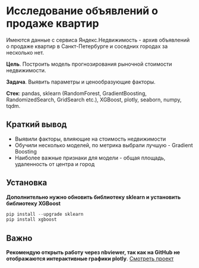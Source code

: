 # Исследование объявлений о продаже квартир

Имеются данные с сервиса Яндекс.Недвижимость - архив объявлений о продаже квартир в Санкт-Петербурге и соседних городах за несколько нет. 

**Цель**. Построить модель прогнозирования рыночной стоимости недвижимости.

**Задача**. Выявить параметры и ценообразующие факторы.

**Стек**: pandas, sklearn (RandomForest, GradientBoosting, RandomizedSearch, GridSearch etc.), XGBoost, plotly, seaborn, numpy, tqdm.

## Краткий вывод
* Выявили факторы, влияющие на стоимость недвижимости
* Обучили несколько моделей, по метрика выбрали лучшую - Gradient Boosting
* Наиболее важные признаки для модели - общая площадь, удаленность от центра и город

## Установка
**Дополнительно нужно обновить библиотеку sklearn и установить библиотеку XGBoost**

```python
pip install --upgrade sklearn
pip install xgboost
```
## Важно
**Рекомендую открыть работу через nbviewer, так как на GitHub не отображаются интерактивные графики plotly**.
[Смотреть проект](https://nbviewer.jupyter.org/github/arsBadoyan/practicumProjects/blob/main/real_estate_research/real_estate_research.ipynb)
